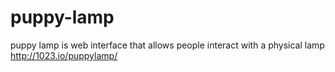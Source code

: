 # puppy-lamp
puppy lamp is web interface that allows people interact with a physical lamp
http://1023.io/puppylamp/
